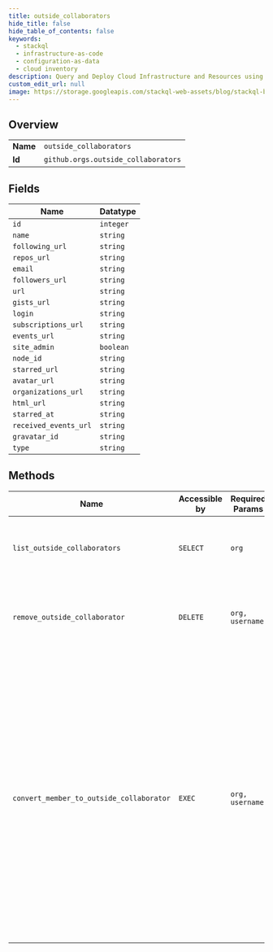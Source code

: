 ```yaml
---
title: outside_collaborators
hide_title: false
hide_table_of_contents: false
keywords:
  - stackql
  - infrastructure-as-code
  - configuration-as-data
  - cloud inventory
description: Query and Deploy Cloud Infrastructure and Resources using SQL
custom_edit_url: null
image: https://storage.googleapis.com/stackql-web-assets/blog/stackql-blog-post-featured-image.png
---
```

  
    

## Overview
<table><tbody>
<tr><td><b>Name</b></td><td><code>outside_collaborators</code></td></tr>
<tr><td><b>Id</b></td><td><code>github.orgs.outside_collaborators</code></td></tr>
</tbody></table>

## Fields
| Name | Datatype |
| ---- | -------- |
| `id` | `integer` |
| `name` | `string` |
| `following_url` | `string` |
| `repos_url` | `string` |
| `email` | `string` |
| `followers_url` | `string` |
| `url` | `string` |
| `gists_url` | `string` |
| `login` | `string` |
| `subscriptions_url` | `string` |
| `events_url` | `string` |
| `site_admin` | `boolean` |
| `node_id` | `string` |
| `starred_url` | `string` |
| `avatar_url` | `string` |
| `organizations_url` | `string` |
| `html_url` | `string` |
| `starred_at` | `string` |
| `received_events_url` | `string` |
| `gravatar_id` | `string` |
| `type` | `string` |
## Methods
| Name | Accessible by | Required Params | Description |
| ---- | ------------- | --------------- | ----------- |
| `list_outside_collaborators` | `SELECT` | `org` | List all users who are outside collaborators of an organization. |
| `remove_outside_collaborator` | `DELETE` | `org, username` | Removing a user from this list will remove them from all the organization's repositories. |
| `convert_member_to_outside_collaborator` | `EXEC` | `org, username` | When an organization member is converted to an outside collaborator, they'll only have access to the repositories that their current team membership allows. The user will no longer be a member of the organization. For more information, see "[Converting an organization member to an outside collaborator](https://docs.github.com/articles/converting-an-organization-member-to-an-outside-collaborator/)". |
